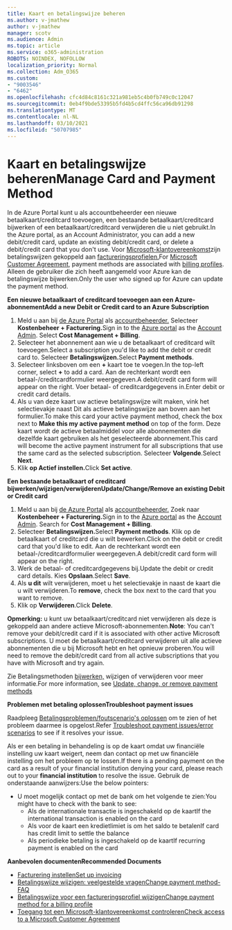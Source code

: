 ```yaml
---
title: Kaart en betalingswijze beheren
ms.author: v-jmathew
author: v-jmathew
manager: scotv
ms.audience: Admin
ms.topic: article
ms.service: o365-administration
ROBOTS: NOINDEX, NOFOLLOW
localization_priority: Normal
ms.collection: Adm_O365
ms.custom:
- "9003546"
- "6462"
ms.openlocfilehash: cfc4d84c8161c321a981eb5c4b0fb749c0c12047
ms.sourcegitcommit: 0eb4f9bde53395b5fd4b5cd4ffc56ca96db91298
ms.translationtype: MT
ms.contentlocale: nl-NL
ms.lasthandoff: 03/10/2021
ms.locfileid: "50707985"
---
```

# <a name="manage-card-and-payment-method"></a><span data-ttu-id="e5dc7-102">Kaart en betalingswijze beheren</span><span class="sxs-lookup"><span data-stu-id="e5dc7-102">Manage Card and Payment Method</span></span>

<span data-ttu-id="e5dc7-103">In de Azure Portal kunt u als accountbeheerder een nieuwe betaalkaart/creditcard toevoegen, een bestaande betaalkaart/creditcard bijwerken of een betaalkaart/creditcard verwijderen die u niet gebruikt.</span><span class="sxs-lookup"><span data-stu-id="e5dc7-103">In the Azure portal, as an Account Administrator, you can add a new debit/credit card, update an existing debit/credit card, or delete a debit/credit card that you don't use.</span></span> <span data-ttu-id="e5dc7-104">Voor [Microsoft-klantovereenkomst](https://docs.microsoft.com/azure/billing/billing-how-to-change-credit-card?WT.mc_id=Portal-Microsoft_Azure_Support#check-access-to-a-microsoft-customer-agreement)zijn betalingswijzen gekoppeld aan [factureringsprofielen.](https://docs.microsoft.com/azure/billing/billing-how-to-change-credit-card?WT.mc_id=Portal-Microsoft_Azure_Support#change-payment-method-for-a-billing-profile)</span><span class="sxs-lookup"><span data-stu-id="e5dc7-104">For [Microsoft Customer Agreement](https://docs.microsoft.com/azure/billing/billing-how-to-change-credit-card?WT.mc_id=Portal-Microsoft_Azure_Support#check-access-to-a-microsoft-customer-agreement), payment methods are associated with [billing profiles](https://docs.microsoft.com/azure/billing/billing-how-to-change-credit-card?WT.mc_id=Portal-Microsoft_Azure_Support#change-payment-method-for-a-billing-profile).</span></span> <span data-ttu-id="e5dc7-105">Alleen de gebruiker die zich heeft aangemeld voor Azure kan de betalingswijze bijwerken.</span><span class="sxs-lookup"><span data-stu-id="e5dc7-105">Only the user who signed up for Azure can update the payment method.</span></span>

<span data-ttu-id="e5dc7-106">**Een nieuwe betaalkaart of creditcard toevoegen aan een Azure-abonnement**</span><span class="sxs-lookup"><span data-stu-id="e5dc7-106">**Add a new Debit or Credit card to an Azure Subscription**</span></span>

1. <span data-ttu-id="e5dc7-107">Meld u aan bij [de Azure Portal](https://ms.portal.azure.com/) als [accountbeheerder.](https://docs.microsoft.com/azure/cost-management-billing/manage/billing-subscription-transfer?WT.mc_id=Portal-Microsoft_Azure_Support#whoisaa) Selecteer **Kostenbeheer + Facturering.**</span><span class="sxs-lookup"><span data-stu-id="e5dc7-107">Sign in to the [Azure portal](https://ms.portal.azure.com/) as the [Account Admin](https://docs.microsoft.com/azure/cost-management-billing/manage/billing-subscription-transfer?WT.mc_id=Portal-Microsoft_Azure_Support#whoisaa). Select **Cost Management + Billing**.</span></span>
2. <span data-ttu-id="e5dc7-108">Selecteer het abonnement aan wie u de betaalkaart of creditcard wilt toevoegen.</span><span class="sxs-lookup"><span data-stu-id="e5dc7-108">Select a subscription you'd like to add the debit or credit card to.</span></span> <span data-ttu-id="e5dc7-109">Selecteer **Betalingswijzen.**</span><span class="sxs-lookup"><span data-stu-id="e5dc7-109">Select **Payment methods**.</span></span>
3. <span data-ttu-id="e5dc7-110">Selecteer linksboven om een **+** kaart toe te voegen.</span><span class="sxs-lookup"><span data-stu-id="e5dc7-110">In the top-left corner, select **+** to add a card.</span></span> <span data-ttu-id="e5dc7-111">Aan de rechterkant wordt een betaal-/creditcardformulier weergegeven.</span><span class="sxs-lookup"><span data-stu-id="e5dc7-111">A debit/credit card form will appear on the right.</span></span> <span data-ttu-id="e5dc7-112">Voer betaal- of creditcardgegevens in.</span><span class="sxs-lookup"><span data-stu-id="e5dc7-112">Enter debit or credit card details.</span></span>
4. <span data-ttu-id="e5dc7-113">Als u van deze kaart uw actieve  betalingswijze wilt maken, vink het selectievakje naast Dit als actieve betalingswijze aan boven aan het formulier.</span><span class="sxs-lookup"><span data-stu-id="e5dc7-113">To make this card your active payment method, check the box next to **Make this my active payment method** on top of the form.</span></span> <span data-ttu-id="e5dc7-114">Deze kaart wordt de actieve betaalmiddel voor alle abonnementen die dezelfde kaart gebruiken als het geselecteerde abonnement.</span><span class="sxs-lookup"><span data-stu-id="e5dc7-114">This card will become the active payment instrument for all subscriptions that use the same card as the selected subscription.</span></span> <span data-ttu-id="e5dc7-115">Selecteer **Volgende**.</span><span class="sxs-lookup"><span data-stu-id="e5dc7-115">Select **Next**.</span></span>
5. <span data-ttu-id="e5dc7-116">Klik **op Actief instellen.**</span><span class="sxs-lookup"><span data-stu-id="e5dc7-116">Click **Set active**.</span></span> 
 
<span data-ttu-id="e5dc7-117">**Een bestaande betaalkaart of creditcard bijwerken/wijzigen/verwijderen**</span><span class="sxs-lookup"><span data-stu-id="e5dc7-117">**Update/Change/Remove an existing Debit or Credit card**</span></span>

1.  <span data-ttu-id="e5dc7-118">Meld u aan bij [de Azure Portal](https://portal.azure.com/) als [accountbeheerder.](https://docs.microsoft.com/azure/billing/billing-subscription-transfer?WT.mc_id=Portal-Microsoft_Azure_Support#whoisaa) Zoek naar **Kostenbeheer + Facturering.**</span><span class="sxs-lookup"><span data-stu-id="e5dc7-118">Sign in to the [Azure portal](https://portal.azure.com/) as the [Account Admin](https://docs.microsoft.com/azure/billing/billing-subscription-transfer?WT.mc_id=Portal-Microsoft_Azure_Support#whoisaa). Search for **Cost Management + Billing**.</span></span>
2.  <span data-ttu-id="e5dc7-119">Selecteer **Betalingswijzen.**</span><span class="sxs-lookup"><span data-stu-id="e5dc7-119">Select **Payment methods**.</span></span> <span data-ttu-id="e5dc7-120">Klik op de betaalkaart of creditcard die u wilt bewerken.</span><span class="sxs-lookup"><span data-stu-id="e5dc7-120">Click on the debit or credit card that you'd like to edit.</span></span> <span data-ttu-id="e5dc7-121">Aan de rechterkant wordt een betaal-/creditcardformulier weergegeven.</span><span class="sxs-lookup"><span data-stu-id="e5dc7-121">A debit/credit card form will appear on the right.</span></span>
3.  <span data-ttu-id="e5dc7-122">Werk de betaal- of creditcardgegevens bij.</span><span class="sxs-lookup"><span data-stu-id="e5dc7-122">Update the debit or credit card details.</span></span> <span data-ttu-id="e5dc7-123">Kies **Opslaan**.</span><span class="sxs-lookup"><span data-stu-id="e5dc7-123">Select **Save**.</span></span>
4.  <span data-ttu-id="e5dc7-124">Als **u dit** wilt verwijderen, moet u het selectievakje in naast de kaart die u wilt verwijderen.</span><span class="sxs-lookup"><span data-stu-id="e5dc7-124">To **remove**, check the box next to the card that you want to remove.</span></span>
5.  <span data-ttu-id="e5dc7-125">Klik op **Verwijderen**.</span><span class="sxs-lookup"><span data-stu-id="e5dc7-125">Click **Delete**.</span></span>

<span data-ttu-id="e5dc7-126">**Opmerking:** u kunt uw betaalkaart/creditcard niet verwijderen als deze is gekoppeld aan andere actieve Microsoft-abonnementen.</span><span class="sxs-lookup"><span data-stu-id="e5dc7-126">**Note**: You can't remove your debit/credit card if it is associated with other active Microsoft subscriptions.</span></span> <span data-ttu-id="e5dc7-127">U moet de betaalkaart/creditcard verwijderen uit alle actieve abonnementen die u bij Microsoft hebt en het opnieuw proberen.</span><span class="sxs-lookup"><span data-stu-id="e5dc7-127">You will need to remove the debit/credit card from all active subscriptions that you have with Microsoft and try again.</span></span>

<span data-ttu-id="e5dc7-128">Zie Betalingsmethoden [bijwerken,](https://docs.microsoft.com/azure/billing/billing-how-to-change-credit-card?WT.mc_id=Portal-Microsoft_Azure_Support) wijzigen of verwijderen voor meer informatie.</span><span class="sxs-lookup"><span data-stu-id="e5dc7-128">For more information, see [Update, change, or remove payment methods](https://docs.microsoft.com/azure/billing/billing-how-to-change-credit-card?WT.mc_id=Portal-Microsoft_Azure_Support)</span></span>

<span data-ttu-id="e5dc7-129">**Problemen met betaling oplossen**</span><span class="sxs-lookup"><span data-stu-id="e5dc7-129">**Troubleshoot payment issues**</span></span>

<span data-ttu-id="e5dc7-130">Raadpleeg [Betalingsproblemen/foutscenario's oplossen](https://docs.microsoft.com/azure/cost-management-billing/manage/billing-troubleshoot-azure-payment-issues) om te zien of het probleem daarmee is opgelost.</span><span class="sxs-lookup"><span data-stu-id="e5dc7-130">Refer [Troubleshoot payment issues/error scenarios](https://docs.microsoft.com/azure/cost-management-billing/manage/billing-troubleshoot-azure-payment-issues) to see if it resolves your issue.</span></span>

<span data-ttu-id="e5dc7-131">Als er een betaling in behandeling is op de kaart omdat uw financiële  instelling uw kaart weigert, neem dan contact op met uw financiële instelling om het probleem op te lossen.</span><span class="sxs-lookup"><span data-stu-id="e5dc7-131">If there is a pending payment on the card as a result of your financial institution denying your card, please reach out to your **financial institution** to resolve the issue.</span></span> <span data-ttu-id="e5dc7-132">Gebruik de onderstaande aanwijzers:</span><span class="sxs-lookup"><span data-stu-id="e5dc7-132">Use the below pointers:</span></span>

- <span data-ttu-id="e5dc7-133">U moet mogelijk contact op met de bank om het volgende te zien:</span><span class="sxs-lookup"><span data-stu-id="e5dc7-133">You might have to check with the bank to see:</span></span> 
    - <span data-ttu-id="e5dc7-134">Als de internationale transactie is ingeschakeld op de kaart</span><span class="sxs-lookup"><span data-stu-id="e5dc7-134">If the international transaction is enabled on the card</span></span>
    - <span data-ttu-id="e5dc7-135">Als voor de kaart een kredietlimiet is om het saldo te betalen</span><span class="sxs-lookup"><span data-stu-id="e5dc7-135">If card has credit limit to settle the balance</span></span>
    - <span data-ttu-id="e5dc7-136">Als periodieke betaling is ingeschakeld op de kaart</span><span class="sxs-lookup"><span data-stu-id="e5dc7-136">If recurring payment is enabled on the card</span></span>

<span data-ttu-id="e5dc7-137">**Aanbevolen documenten**</span><span class="sxs-lookup"><span data-stu-id="e5dc7-137">**Recommended Documents**</span></span>

- [<span data-ttu-id="e5dc7-138">Facturering instellen</span><span class="sxs-lookup"><span data-stu-id="e5dc7-138">Set up invoicing</span></span>](https://docs.microsoft.com/azure/cost-management-billing/manage/pay-by-invoice)
- [<span data-ttu-id="e5dc7-139">Betalingswijze wijzigen: veelgestelde vragen</span><span class="sxs-lookup"><span data-stu-id="e5dc7-139">Change payment method- FAQ</span></span>](https://docs.microsoft.com/azure/cost-management-billing/manage/change-credit-card?WT.mc_id=Portal-Microsoft_Azure_Support#frequently-asked-questions)
- [<span data-ttu-id="e5dc7-140">Betalingswijze voor een factureringsprofiel wijzigen</span><span class="sxs-lookup"><span data-stu-id="e5dc7-140">Change payment method for a billing profile</span></span>](https://docs.microsoft.com/azure/cost-management-billing/manage/change-credit-card?WT.mc_id=Portal-Microsoft_Azure_Support#change-payment-method-for-a-billing-profile)
- [<span data-ttu-id="e5dc7-141">Toegang tot een Microsoft-klantovereenkomst controleren</span><span class="sxs-lookup"><span data-stu-id="e5dc7-141">Check access to a Microsoft Customer Agreement</span></span>](https://docs.microsoft.com/azure/cost-management-billing/manage/change-credit-card?WT.mc_id=Portal-Microsoft_Azure_Support#check-access-to-a-microsoft-customer-agreement)
